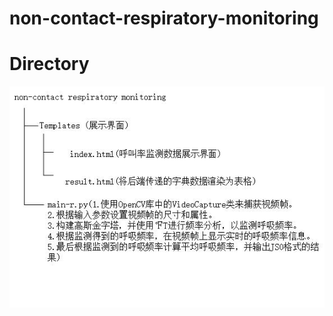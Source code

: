 # non-contact-respiratory-monitoring

# Directory
![alt text](https://github.com/flowingflame1991/non-contact-respiratory-monitoring/blob/main/non-contact%20respiratory%20monitoring.jpg)
